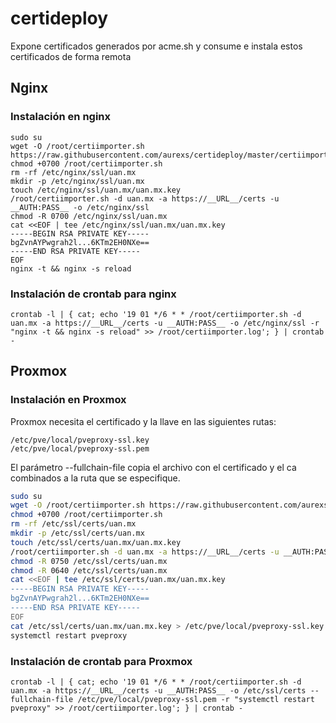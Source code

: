 # certideploy
Expone certificados generados por acme.sh y consume e instala estos certificados de forma remota

## Nginx

### Instalación en nginx
```
sudo su
wget -O /root/certiimporter.sh https://raw.githubusercontent.com/aurexs/certideploy/master/certiimporter.sh
chmod +0700 /root/certiimporter.sh
rm -rf /etc/nginx/ssl/uan.mx
mkdir -p /etc/nginx/ssl/uan.mx
touch /etc/nginx/ssl/uan.mx/uan.mx.key
/root/certiimporter.sh -d uan.mx -a https://__URL__/certs -u __AUTH:PASS__ -o /etc/nginx/ssl
chmod -R 0700 /etc/nginx/ssl/uan.mx
cat <<EOF | tee /etc/nginx/ssl/uan.mx/uan.mx.key
-----BEGIN RSA PRIVATE KEY-----
bgZvnAYPwgrah2l...6KTm2EH0NXe==
-----END RSA PRIVATE KEY-----
EOF
nginx -t && nginx -s reload
```

### Instalación de crontab para nginx
```
crontab -l | { cat; echo '19 01 */6 * * /root/certiimporter.sh -d uan.mx -a https://__URL__/certs -u __AUTH:PASS__ -o /etc/nginx/ssl -r "nginx -t && nginx -s reload" >> /root/certiimporter.log'; } | crontab -
```

## Proxmox

### Instalación en Proxmox
Proxmox necesita el certificado y la llave en las siguientes rutas:
```
/etc/pve/local/pveproxy-ssl.key
/etc/pve/local/pveproxy-ssl.pem
```
El parámetro --fullchain-file copia el archivo con el certificado y el ca combinados a la ruta que se especifique.
```sh
sudo su
wget -O /root/certiimporter.sh https://raw.githubusercontent.com/aurexs/certideploy/master/certiimporter.sh
chmod +0700 /root/certiimporter.sh
rm -rf /etc/ssl/certs/uan.mx
mkdir -p /etc/ssl/certs/uan.mx
touch /etc/ssl/certs/uan.mx/uan.mx.key
/root/certiimporter.sh -d uan.mx -a https://__URL__/certs -u __AUTH:PASS__ -o /etc/ssl/certs --fullchain-file /etc/pve/local/pveproxy-ssl.pem
chmod -R 0750 /etc/ssl/certs/uan.mx
chmod -R 0640 /etc/ssl/certs/uan.mx
cat <<EOF | tee /etc/ssl/certs/uan.mx/uan.mx.key
-----BEGIN RSA PRIVATE KEY-----
bgZvnAYPwgrah2l...6KTm2EH0NXe==
-----END RSA PRIVATE KEY-----
EOF
cat /etc/ssl/certs/uan.mx/uan.mx.key > /etc/pve/local/pveproxy-ssl.key
systemctl restart pveproxy
```

### Instalación de crontab para Proxmox
```
crontab -l | { cat; echo '19 01 */6 * * /root/certiimporter.sh -d uan.mx -a https://__URL__/certs -u __AUTH:PASS__ -o /etc/ssl/certs --fullchain-file /etc/pve/local/pveproxy-ssl.pem -r "systemctl restart pveproxy" >> /root/certiimporter.log'; } | crontab -
```

